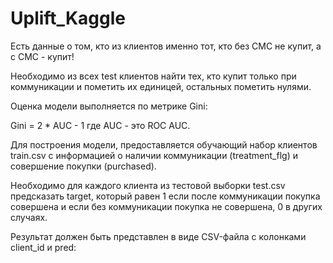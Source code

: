# Uplift_Kaggle

Есть данные о том, кто из клиентов именно тот, кто без СМС не купит, а с СМС - купит!

Необходимо из всех test клиентов найти тех, кто купит только при коммуникации и пометить их единицей, остальных пометить нулями.

Оценка модели выполняется по метрике Gini:

Gini = 2 * AUC - 1 где AUC - это ROC AUC.

Для построения модели, предоставляется обучающий набор клиентов train.csv с информацией о наличии коммуникации (treatment_flg) и совершение покупки (purchased).

Необходимо для каждого клиента из тестовой выборки test.csv предсказать target, который равен 1 если после коммуникации покупка совершена и если без коммуникации покупка не совершена, 0 в других случаях.

Результат должен быть представлен в виде CSV-файла с колонками client_id и pred:

